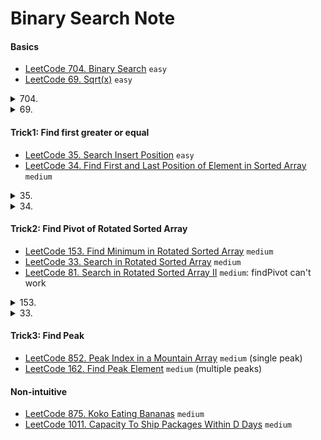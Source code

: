 # Binary Search Note
####    Basics
- [LeetCode 704. Binary Search](https://leetcode.com/problems/binary-search/) ``easy``
- [LeetCode 69. Sqrt(x)](https://leetcode.com/problems/sqrtx/) ``easy``


<details>
    <summary>704.  </summary>

```js
var search = function(nums, target) {
    let left = 0;
    let right = nums.length - 1;
    
    while (right >= left) {
        let mid = Math.floor((left + right) / 2);
        
        if (nums[mid] === target) {
            return mid;
        } else if(nums[mid] > target) {
            right = mid - 1;
        } else {
            left = mid + 1;
        }
    }
    
    return -1;
};
```
</details>

<details>
    <summary>69.  </summary>

```js
var mySqrt = function(x) {
  if (x === 0) return 0;

  let left = 1;
  let right = x;

  while (left < right) {
    const mid = Math.floor((left + right)/ 2);

    if (mid** 2 === x) return mid;

    if (mid** 2 < x && (mid + 1)**2 > x) return mid;

    if (mid**2 > x) {
      right = mid - 1;
    } else {
      left = mid + 1;
    }
  }
  return left;
};
```
</details>

####    Trick1: Find first greater or equal 
-   [LeetCode 35. Search Insert Position](https://leetcode.com/problems/search-insert-position/) ``easy``
-   [LeetCode 34. Find First and Last Position of Element in Sorted Array](https://leetcode.com/problems/find-first-and-last-position-of-element-in-sorted-array/) ``medium``

<details>
    <summary>35.  </summary>

```js
var searchInsert = function(nums, target) {
  let left = 0;
  let right = nums.length;

  while (left < right) {
    const mid = Math.floor((left + right) / 2);
    if (nums[mid] < target) {
      left = mid + 1;
    } else {
      right = mid;
    }
  }
  return left;

};
```
</details>

<details>
    <summary>34.  </summary>

```js
var searchRange = function(nums, target) {
  let right = findFirstGreaterOrEqual(nums, target + 1);
  let left = findFirstGreaterOrEqual(nums, target);

  if (left === right) return [-1, -1];

  return [left, right - 1];
};

const findFirstGreaterOrEqual = (arr, tar) => {
  let left = 0;
  let right = arr.length;

  while (left < right) {
    const mid = Math.floor((left + right) / 2);
    if (arr[mid] < tar) {
      left = mid + 1;
    } else {
      right = mid;
    }
  }
  return left;
};
```
</details>

####    Trick2: Find Pivot of Rotated Sorted Array
-   [LeetCode 153. Find Minimum in Rotated Sorted Array](https://leetcode.com/problems/find-minimum-in-rotated-sorted-array/) ``medium``
-   [LeetCode 33. Search in Rotated Sorted Array](https://leetcode.com/problems/search-in-rotated-sorted-array/) ``medium``
-   [LeetCode 81. Search in Rotated Sorted Array II](https://leetcode.com/problems/search-in-rotated-sorted-array-ii/) ``medium``: findPivot can't work
<details>
    <summary>153.  </summary>

```js
var findMin = function(nums) {
  let left = 0;
  let right = nums.length - 1;

  while (left < right) {
    const mid = Math.floor((left + right) / 2);
    if (nums[mid] < nums[right]) {
      right = mid;
    } else {
      left = mid + 1;
    }
  }
  return nums[left];
};
```
</details>

<details>
    <summary>33.  </summary>

```js
var search = function(nums, target) {
  const pivot = findPivot(nums);
  const size = nums.length;


  if (nums[pivot] <= target && target <= nums[size - 1]) {
    return bs(nums, pivot, size - 1, target);
  }
  return bs(nums, 0, pivot - 1, target);
};

const bs = (arr, l, r, tar) => {
  let left = l;
  let right = r;

  while (left <= right) {
    const mid = Math.floor((left + right)/ 2);
    if (arr[mid] === tar) return mid;

    if (arr[mid] < tar) {
      left = mid + 1;
    } else {
      right = mid - 1;
    }
  }
  return -1;
};

const findPivot = arr => {
  let left = 0;
  let right = arr.length - 1;

  while (left < right) {
    const mid = Math.floor((left + right) / 2);

    if (arr[mid] > arr[right]) {
      left = mid + 1;
    } else {
      right = mid;
    }
  }

  return left;
};
```
</details>


####    Trick3: Find Peak 
-   [LeetCode 852. Peak Index in a Mountain Array](https://leetcode.com/problems/peak-index-in-a-mountain-array/) ``medium`` (single peak)
-   [LeetCode 162. Find Peak Element](https://leetcode.com/problems/find-peak-element/) ``medium`` (multiple peaks)

####    Non-intuitive
-   [LeetCode 875. Koko Eating Bananas](https://leetcode.com/problems/koko-eating-bananas/) ``medium`` 
-   [LeetCode 1011. Capacity To Ship Packages Within D Days](https://leetcode.com/problems/capacity-to-ship-packages-within-d-days/) ``medium`` 
